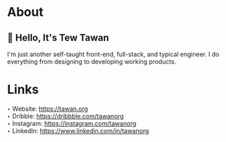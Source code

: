 # About

## 👋 Hello, It's Tew Tawan

I'm just another self-taught front-end, full-stack, and typical engineer. I do everything from designing to developing working products. 
 
# Links
‣ Website: https://tawan.org<br>
‣ Dribble: https://dribbble.com/tawanorg<br>
‣ Instagram: https://instagram.com/tawanorg<br>
‣ LinkedIn: https://www.linkedin.com/in/tawanorg<br>
